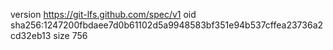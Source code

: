 version https://git-lfs.github.com/spec/v1
oid sha256:1247200fbdaee7d0b61102d5a9948583bf351e94b537cffea23736a2cd32eb13
size 756
